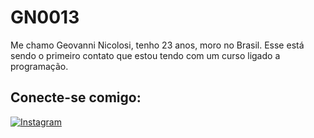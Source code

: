 
# GN0013

Me chamo Geovanni Nicolosi, tenho 23 anos, moro no Brasil. Esse está sendo o primeiro contato que estou tendo com um curso ligado a programação.

## Conecte-se comigo: 
[![Instagram](https://img.shields.io/badge/Instagram-FFF?style=for-the-badge&logo=instagram)](https://www.instagram.com/ge_nicol0si/)
